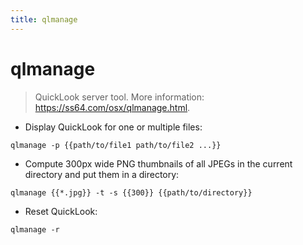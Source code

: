 ```yaml
---
title: qlmanage
---
```

# qlmanage

> QuickLook server tool.
> More information: <https://ss64.com/osx/qlmanage.html>.

- Display QuickLook for one or multiple files:

`qlmanage -p {{path/to/file1 path/to/file2 ...}}`

- Compute 300px wide PNG thumbnails of all JPEGs in the current directory and put them in a directory:

`qlmanage {{*.jpg}} -t -s {{300}} {{path/to/directory}}`

- Reset QuickLook:

`qlmanage -r`
